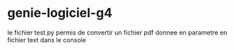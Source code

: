 # genie-logiciel-g4
le fichier test.py permis de convertir un fichier pdf donnee en parametre en fichier text dans le console
